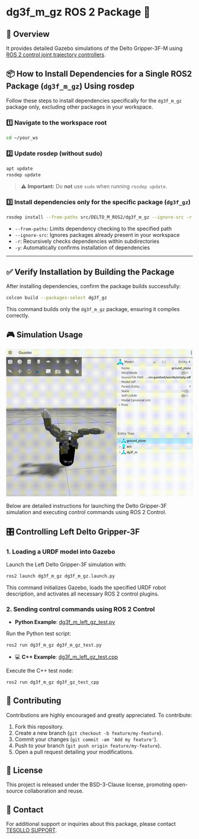 # dg3f_m_gz ROS 2 Package 🚀

## 📌 Overview

It provides detailed Gazebo simulations of the Delto Gripper-3F-M using [ROS 2 control joint trajectory controllers](https://control.ros.org/rolling/index).


## 📦 How to Install Dependencies for a Single ROS2 Package (`dg3f_m_gz`) Using rosdep

Follow these steps to install dependencies specifically for the `dg3f_m_gz` package only, excluding other packages in your workspace.

### 1️⃣ Navigate to the workspace root

```bash
cd ~/your_ws
```

### 2️⃣ Update rosdep (without sudo)

```bash
apt update
rosdep update
```

> ⚠️ **Important:** Do **not** use `sudo` when running `rosdep update`.

### 3️⃣ Install dependencies only for the specific package (`dg3f_gz`)

```bash
rosdep install --from-paths src/DELTO_M_ROS2/dg3f_m_gz --ignore-src -r -y
```

- `--from-paths`: Limits dependency checking to the specified path
- `--ignore-src`: Ignores packages already present in your workspace
- `-r`: Recursively checks dependencies within subdirectories
- `-y`: Automatically confirms installation of dependencies

---

## ✅ Verify Installation by Building the Package

After installing dependencies, confirm the package builds successfully:

```bash
colcon build --packages-select dg3f_gz
```

This command builds only the `dg3f_m_gz` package, ensuring it compiles correctly.


## 🎮 Simulation Usage

![dg3f_m Gripper Simulation](image/gazebo_capture.gif)

Below are detailed instructions for launching the Delto Gripper-3F simulation and executing control commands using ROS 2 Control.


## 🎛️ Controlling Left Delto Gripper-3F

### 1\. Loading a URDF model into Gazebo

Launch the Left Delto Gripper-3F simulation with:
```bash
ros2 launch dg3f_m_gz dg3f_m_gz.launch.py
```

This command initializes Gazebo, loads the specified URDF robot description, and activates all necessary ROS 2 control plugins.

### 2\. Sending control commands using ROS 2 Control

-  **Python Example**: [dg3f_m_left_gz_test.py](script/dg3f_m_gz_test.py)

Run the Python test script:
```bash
ros2 run dg3f_m_gz dg3f_m_gz_test.py
```

- 💻 **C++ Example**: [dg3f_m_left_gz_test.cpp](src/dg3f_m_gz_test.cpp)

Execute the C++ test node:
```bash
ros2 run dg3f_m_gz dg3f_gz_test_cpp
```

## 🤝 Contributing

Contributions are highly encouraged and greatly appreciated. To contribute:

1. Fork this repository.
2. Create a new branch (`git checkout -b feature/my-feature`).
3. Commit your changes (`git commit -am 'Add my feature'`).
4. Push to your branch (`git push origin feature/my-feature`).
5. Open a pull request detailing your modifications.


## 📄 License

This project is released under the BSD-3-Clause license, promoting open-source collaboration and reuse.


## 📧 Contact

For additional support or inquiries about this package, please contact [TESOLLO SUPPORT](mailto:support@tesollo.com).
